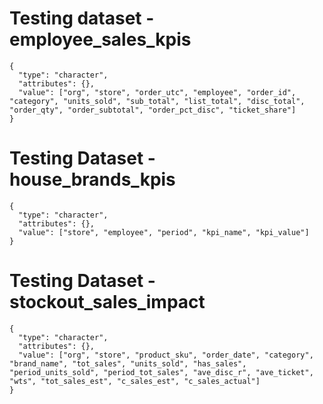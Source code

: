 # Testing dataset - employee_sales_kpis

    {
      "type": "character",
      "attributes": {},
      "value": ["org", "store", "order_utc", "employee", "order_id", "category", "units_sold", "sub_total", "list_total", "disc_total", "order_qty", "order_subtotal", "order_pct_disc", "ticket_share"]
    }

# Testing Dataset - house_brands_kpis

    {
      "type": "character",
      "attributes": {},
      "value": ["store", "employee", "period", "kpi_name", "kpi_value"]
    }

# Testing Dataset - stockout_sales_impact

    {
      "type": "character",
      "attributes": {},
      "value": ["org", "store", "product_sku", "order_date", "category", "brand_name", "tot_sales", "units_sold", "has_sales", "period_units_sold", "period_tot_sales", "ave_disc_r", "ave_ticket", "wts", "tot_sales_est", "c_sales_est", "c_sales_actual"]
    }

